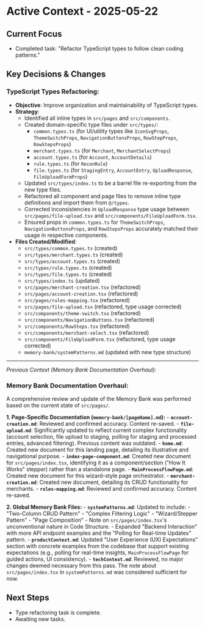 # Active Context - 2025-05-22

## Current Focus
- Completed task: "Refactor TypeScript types to follow clean coding patterns."

## Key Decisions & Changes

### TypeScript Types Refactoring:
- **Objective**: Improve organization and maintainability of TypeScript types.
- **Strategy**:
    - Identified all inline types in `src/pages` and `src/components`.
    - Created domain-specific type files under `src/types/`:
        - `common.types.ts` (for UI/utility types like `IconSvgProps`, `ThemeSwitchProps`, `NavigationButtonsProps`, `RowStepProps`, `RowStepsProps`)
        - `merchant.types.ts` (for `Merchant`, `MerchantSelectProps`)
        - `account.types.ts` (for `Account`, `AccountDetails`)
        - `rule.types.ts` (for `ReconRule`)
        - `file.types.ts` (for `StagingEntry`, `AccountEntry`, `UploadResponse`, `FileUploadFormProps`)
    - Updated `src/types/index.ts` to be a barrel file re-exporting from the new type files.
    - Refactored all component and page files to remove inline type definitions and import them from `@/types`.
    - Corrected inconsistencies in `UploadResponse` type usage between `src/pages/file-upload.tsx` and `src/components/FileUploadForm.tsx`.
    - Ensured props in `common.types.ts` for `ThemeSwitchProps`, `NavigationButtonsProps`, and `RowStepsProps` accurately matched their usage in respective components.
- **Files Created/Modified**:
    - `src/types/common.types.ts` (created)
    - `src/types/merchant.types.ts` (created)
    - `src/types/account.types.ts` (created)
    - `src/types/rule.types.ts` (created)
    - `src/types/file.types.ts` (created)
    - `src/types/index.ts` (updated)
    - `src/pages/merchant-creation.tsx` (refactored)
    - `src/pages/account-creation.tsx` (refactored)
    - `src/pages/rules-mapping.tsx` (refactored)
    - `src/pages/file-upload.tsx` (refactored, type usage corrected)
    - `src/components/theme-switch.tsx` (refactored)
    - `src/components/NavigationButtons.tsx` (refactored)
    - `src/components/RowSteps.tsx` (refactored)
    - `src/components/merchant-select.tsx` (refactored)
    - `src/components/FileUploadForm.tsx` (refactored, type usage corrected)
    - `memory-bank/systemPatterns.md` (updated with new type structure)

---
*Previous Context (Memory Bank Documentation Overhaul):*

### Memory Bank Documentation Overhaul:
A comprehensive review and update of the Memory Bank was performed based on the current state of `src/pages/`.

**1. Page-Specific Documentation (`memory-bank/[pageName].md`):**
    - **`account-creation.md`**: Reviewed and confirmed accuracy. Content re-saved.
    - **`file-upload.md`**: Significantly updated to reflect current complex functionality (account selection, file upload to staging, polling for staging and processed entries, advanced filtering). Previous content was outdated.
    - **`home.md`**: Created new document for this landing page, detailing its illustrative and navigational purpose.
    - **`index-page-component.md`**: Created new document for `src/pages/index.tsx`, identifying it as a component/section ("How It Works" stepper) rather than a standalone page.
    - **`MainProcessFlowPage.md`**: Created new document for this wizard-style page orchestrator.
    - **`merchant-creation.md`**: Created new document, detailing its CRUD functionality for merchants.
    - **`rules-mapping.md`**: Reviewed and confirmed accuracy. Content re-saved.

**2. Global Memory Bank Files:**
    - **`systemPatterns.md`**: Updated to include:
        - "Two-Column CRUD Pattern"
        - "Complex Filtering Logic"
        - "Wizard/Stepper Pattern"
        - "Page Composition"
        - Note on `src/pages/index.tsx`'s unconventional nature in Code Structure.
        - Expanded "Backend Interaction" with more API endpoint examples and the "Polling for Real-time Updates" pattern.
    - **`productContext.md`**: Updated "User Experience (UX) Expectations" section with concrete examples from the codebase that support existing expectations (e.g., polling for real-time insights, `MainProcessFlowPage` for guided actions, UI consistency).
    - **`techContext.md`**: Reviewed, no major changes deemed necessary from this pass. The note about `src/pages/index.tsx` in `systemPatterns.md` was considered sufficient for now.

## Next Steps
- Type refactoring task is complete.
- Awaiting new tasks.
